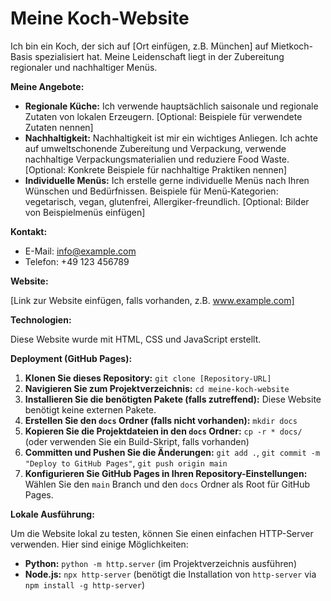 # Meine Koch-Website

Ich bin ein Koch, der sich auf [Ort einfügen, z.B. München] auf Mietkoch-Basis spezialisiert hat.  Meine Leidenschaft liegt in der Zubereitung regionaler und nachhaltiger Menüs.

**Meine Angebote:**

*   **Regionale Küche:** Ich verwende hauptsächlich saisonale und regionale Zutaten von lokalen Erzeugern.  [Optional:  Beispiele für verwendete Zutaten nennen]
*   **Nachhaltigkeit:**  Nachhaltigkeit ist mir ein wichtiges Anliegen. Ich achte auf umweltschonende Zubereitung und Verpackung, verwende nachhaltige Verpackungsmaterialien und reduziere Food Waste. [Optional:  Konkrete Beispiele für nachhaltige Praktiken nennen]
*   **Individuelle Menüs:** Ich erstelle gerne individuelle Menüs nach Ihren Wünschen und Bedürfnissen.  Beispiele für Menü-Kategorien: vegetarisch, vegan, glutenfrei, Allergiker-freundlich. [Optional:  Bilder von Beispielmenüs einfügen]

**Kontakt:**

*   E-Mail: info@example.com
*   Telefon: +49 123 456789

**Website:**

[Link zur Website einfügen, falls vorhanden, z.B.  www.example.com]

**Technologien:**

Diese Website wurde mit HTML, CSS und JavaScript erstellt.

**Deployment (GitHub Pages):**

1.  **Klonen Sie dieses Repository:** `git clone [Repository-URL]`
2.  **Navigieren Sie zum Projektverzeichnis:** `cd meine-koch-website`
3.  **Installieren Sie die benötigten Pakete (falls zutreffend):**  Diese Website benötigt keine externen Pakete.
4.  **Erstellen Sie den `docs` Ordner (falls nicht vorhanden):** `mkdir docs`
5.  **Kopieren Sie die Projektdateien in den `docs` Ordner:** `cp -r * docs/`  (oder verwenden Sie ein Build-Skript, falls vorhanden)
6.  **Committen und Pushen Sie die Änderungen:** `git add .`, `git commit -m "Deploy to GitHub Pages"`, `git push origin main`
7.  **Konfigurieren Sie GitHub Pages in Ihren Repository-Einstellungen:**  Wählen Sie den `main` Branch und den `docs` Ordner als Root für GitHub Pages.

**Lokale Ausführung:**

Um die Website lokal zu testen, können Sie einen einfachen HTTP-Server verwenden.  Hier sind einige Möglichkeiten:

*   **Python:**  `python -m http.server` (im Projektverzeichnis ausführen)
*   **Node.js:** `npx http-server` (benötigt die Installation von `http-server` via `npm install -g http-server`)
